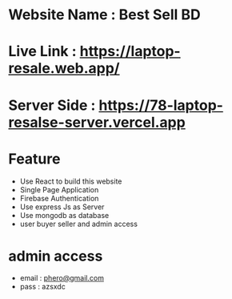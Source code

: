 # Website Name : Best Sell BD


# Live Link : https://laptop-resale.web.app/
# Server Side : https://78-laptop-resalse-server.vercel.app

# Feature 

* Use React to build this website
* Single Page Application 
* Firebase Authentication 
* Use express Js as Server
* Use mongodb as database
* user buyer seller and admin access

# admin access 

* email : phero@gmail.com
* pass : azsxdc
